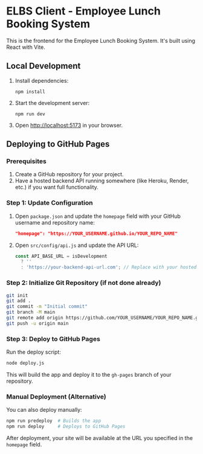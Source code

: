 # ELBS Client - Employee Lunch Booking System

This is the frontend for the Employee Lunch Booking System. It's built using React with Vite.

## Local Development

1. Install dependencies:
   ```
   npm install
   ```

2. Start the development server:
   ```
   npm run dev
   ```

3. Open [http://localhost:5173](http://localhost:5173) in your browser.

## Deploying to GitHub Pages

### Prerequisites

1. Create a GitHub repository for your project.
2. Have a hosted backend API running somewhere (like Heroku, Render, etc.) if you want full functionality.

### Step 1: Update Configuration

1. Open `package.json` and update the `homepage` field with your GitHub username and repository name:
   ```json
   "homepage": "https://YOUR_USERNAME.github.io/YOUR_REPO_NAME"
   ```

2. Open `src/config/api.js` and update the API URL:
   ```javascript
   const API_BASE_URL = isDevelopment 
     ? '' 
     : 'https://your-backend-api-url.com'; // Replace with your hosted backend URL
   ```

### Step 2: Initialize Git Repository (if not done already)

```bash
git init
git add .
git commit -m "Initial commit"
git branch -M main
git remote add origin https://github.com/YOUR_USERNAME/YOUR_REPO_NAME.git
git push -u origin main
```

### Step 3: Deploy to GitHub Pages

Run the deploy script:

```bash
node deploy.js
```

This will build the app and deploy it to the `gh-pages` branch of your repository.

### Manual Deployment (Alternative)

You can also deploy manually:

```bash
npm run predeploy  # Builds the app
npm run deploy     # Deploys to GitHub Pages
```

After deployment, your site will be available at the URL you specified in the `homepage` field. 